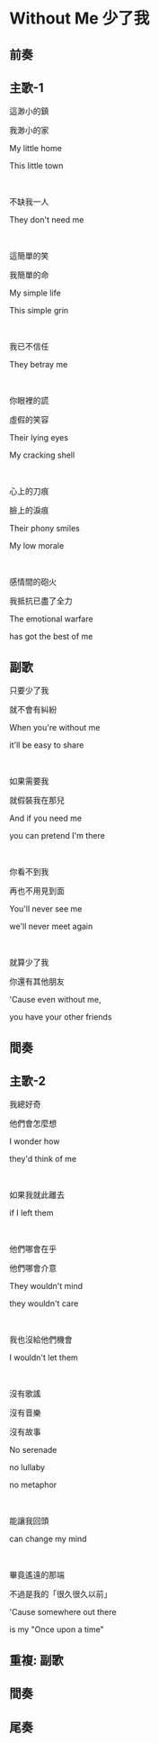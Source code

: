 # Without Me 少了我

## 前奏

## 主歌-1

這渺小的鎮

我渺小的家

My little home

This little town

<br>

不缺我一人

They don't need me

<br>

這簡單的笑

我簡單的命

My simple life

This simple grin

<br>

我已不信任

They betray me

<br>

你眼裡的謊

虛假的笑容

Their lying eyes

My cracking shell

<br>

心上的刀痕

臉上的淚痕

Their phony smiles

My low morale

<br>

感情間的砲火

我抵抗已盡了全力

The emotional warfare

has got the best of me

## 副歌

只要少了我

就不會有糾紛

When you're without me

it'll be easy to share

<br>

如果需要我

就假裝我在那兒

And if you need me

you can pretend I'm there

<br>

你看不到我

再也不用見到面

You'll never see me

we'll never meet again

<br>

就算少了我

你還有其他朋友

'Cause even without me,

you have your other friends

## 間奏

## 主歌-2

我總好奇

他們會怎麼想

I wonder how

they'd think of me

<br>

如果我就此離去

if I left them

<br>

他們哪會在乎

他們哪會介意

They wouldn't mind

they wouldn't care

<br>

我也沒給他們機會

I wouldn't let them

<br>

沒有歌謠

沒有音樂

沒有故事

No serenade

no lullaby

no metaphor

<br>

能讓我回頭

can change my mind

<br>

畢竟遙遠的那端

不過是我的「很久很久以前」

'Cause somewhere out there

is my "Once upon a time"

## 重複: 副歌

## 間奏

## 尾奏

